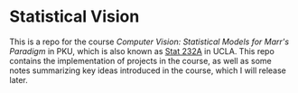 # Statistical Vision

This is a repo for the course *Computer Vision: Statistical Models for Marr's Paradigm* in PKU, which is also known as [Stat 232A](http://www.stat.ucla.edu/~sczhu/Courses/UCLA/Stat_232A/Stat_232A.html) in UCLA. This repo contains the implementation of projects in the course, as well as some notes summarizing key ideas introduced in the course, which I will release later.
